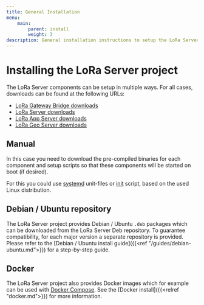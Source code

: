 ```yaml
---
title: General Installation
menu:
    main:
        parent: install
        weight: 3
description: General installation instructions to setup the LoRa Server project components.
---
```


# Installing the LoRa Server project

The LoRa Server components can be setup in multiple ways. For all cases,
downloads can be found at the following URLs:

* [LoRa Gateway Bridge downloads](/lora-gateway-bridge/overview/downloads/)
* [LoRa Server downloads](/loraserver/overview/downloads/)
* [LoRa App Server downloads](/lora-app-server/overview/downloads/)
* [LoRa Geo Server downloads](/lora-geo-server/overview/downloads/)

## Manual

In this case you need to download the pre-compiled binaries for each
component and setup scripts so that these components will be started on
boot (if desired).

For this you could use [systemd](https://en.wikipedia.org/wiki/Systemd)
unit-files or [init](https://en.wikipedia.org/wiki/Init) script, based
on the used Linux distribution.

## Debian / Ubuntu repository

The LoRa Server project provides Debian / Ubuntu `.deb` packages which
can be downloaded from the LoRa Server Deb repository. To guarantee
compatibility, for each major version a separate repository is provided.
Please refer to the [Debian / Ubuntu install guide]({{<ref "/guides/debian-ubuntu.md">}})
for a step-by-step guide.

## Docker

The LoRa Server project also provides Docker images which for example can be used with
[Docker Compose](https://docs.docker.com/compose/). See the
[Docker install]({{<relref "docker.md">}}) for more information.
